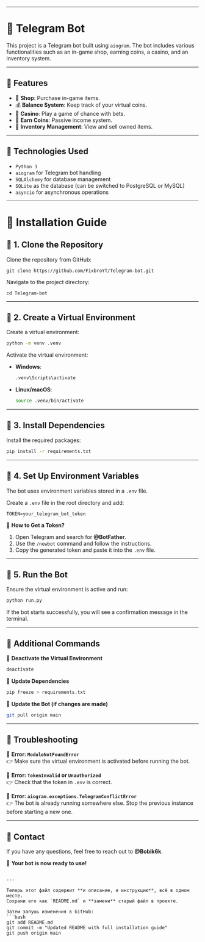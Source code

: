 
---

# 🚀 Telegram Bot

This project is a Telegram bot built using `aiogram`. The bot includes various functionalities such as an in-game shop, earning coins, a casino, and an inventory system.

---

## 📌 Features
- 🛒 **Shop**: Purchase in-game items.
- 💰 **Balance System**: Keep track of your virtual coins.
- 🎰 **Casino**: Play a game of chance with bets.
- 🎁 **Earn Coins**: Passive income system.
- 🎒 **Inventory Management**: View and sell owned items.

---

## 📌 Technologies Used
- `Python 3`
- `aiogram` for Telegram bot handling
- `SQLAlchemy` for database management
- `SQLite` as the database (can be switched to PostgreSQL or MySQL)
- `asyncio` for asynchronous operations

---

# 🔧 Installation Guide  

## 📌 1. Clone the Repository  

Clone the repository from GitHub:
```
git clone https://github.com/FixbroYT/Telegram-bot.git
```
Navigate to the project directory:  
```
cd Telegram-bot
```

---

## 📌 2. Create a Virtual Environment  
Create a virtual environment:  
```bash
python -m venv .venv
```
Activate the virtual environment:  
- **Windows**:  
  ```bash
  .venv\Scripts\activate
  ```
- **Linux/macOS**:  
  ```bash
  source .venv/bin/activate
  ```

---

## 📌 3. Install Dependencies  
Install the required packages:  
```bash
pip install -r requirements.txt
```

---

## 📌 4. Set Up Environment Variables  
The bot uses environment variables stored in a `.env` file.  

Create a `.env` file in the root directory and add:  
```
TOKEN=your_telegram_bot_token
```

📌 **How to Get a Token?**  
1. Open Telegram and search for **@BotFather**.  
2. Use the `/newbot` command and follow the instructions.  
3. Copy the generated token and paste it into the `.env` file.  

---

## 📌 5. Run the Bot  
Ensure the virtual environment is active and run:  
```bash
python run.py
```
If the bot starts successfully, you will see a confirmation message in the terminal.

---

## 📌 Additional Commands  

🔹 **Deactivate the Virtual Environment**  
```bash
deactivate
```

🔹 **Update Dependencies**  
```bash
pip freeze > requirements.txt
```

🔹 **Update the Bot (if changes are made)**  
```bash
git pull origin main
```

---

## 📌 Troubleshooting  

🔸 **Error: `ModuleNotFoundError`**  
👉 Make sure the virtual environment is activated before running the bot.  

🔸 **Error: `TokenInvalid` or `Unauthorized`**  
👉 Check that the token in `.env` is correct.  

🔸 **Error: `aiogram.exceptions.TelegramConflictError`**  
👉 The bot is already running somewhere else. Stop the previous instance before starting a new one.  

---

## 📌 Contact  
If you have any questions, feel free to reach out to **@Bobik6k**.  

🎉 **Your bot is now ready to use!**
```

---

Теперь этот файл содержит **и описание, и инструкцию**, всё в одном месте.  
Сохрани его как `README.md` и **замени** старый файл в проекте.  

Затем запушь изменения в GitHub:  
```bash
git add README.md
git commit -m "Updated README with full installation guide"
git push origin main
```
